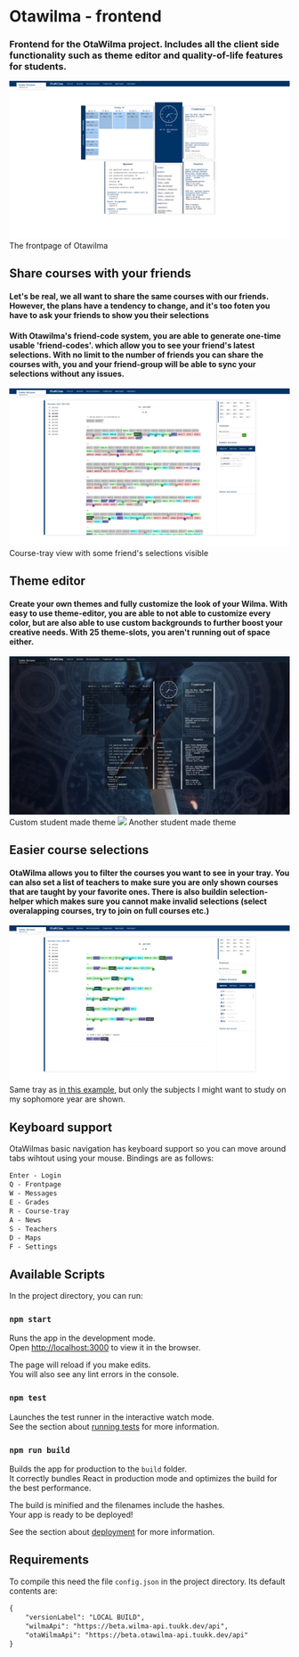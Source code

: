 # Otawilma - frontend

### Frontend for the OtaWilma project. Includes all the client side functionality such as theme editor and quality-of-life features for students.

![](/img/frontpage.png) The frontpage of Otawilma
<br>

## Share courses with your friends
#### Let's be real, we all want to share the same courses with our friends. However, the plans have a tendency to change, and it's too foten you have to ask your friends to show you their selections
#### With Otawilma's friend-code system, you are able to generate one-time usable 'friend-codes'. which allow you to see your friend's latest selections. With no limit to the number of friends you can share the courses with, you and your friend-group will be able to sync your selections without any issues. 
![](/img/tray.png) Course-tray view with some friend's selections visible

## Theme editor
#### Create your own themes and fully customize the look of your Wilma. With easy to use theme-editor, you are able to not able to customize **every color**, but are also able to use custom backgrounds to further boost your creative needs. With 25 theme-slots, you aren't running out of space either.
![](/img/2.png) Custom student made theme
![](/img/1.png) Another student made theme

## Easier course selections

#### OtaWilma allows you to filter the courses you want to see in your tray. You can also set a list of teachers to make sure you are only shown courses that are taught by your favorite ones. There is also buildin selection-helper which makes sure you cannot make invalid selections (select overalapping courses, try to join on full courses etc.)
![](/img/filter.jpg) Same tray as [in this example](#share-courses-with-your-friends), but only the subjects I might want to study on my sophomore year are shown.


## Keyboard support

OtaWilmas basic navigation has keyboard support so you can move around tabs wihtout using your mouse. Bindings are as follows:

```
Enter - Login
Q - Frontpage
W - Messages
E - Grades
R - Course-tray
A - News
S - Teachers
D - Maps
F - Settings
```


## Available Scripts

In the project directory, you can run:

### `npm start`

Runs the app in the development mode.<br />
Open [http://localhost:3000](http://localhost:3000) to view it in the browser.

The page will reload if you make edits.<br />
You will also see any lint errors in the console.

### `npm test`

Launches the test runner in the interactive watch mode.<br />
See the section about [running tests](https://facebook.github.io/create-react-app/docs/running-tests) for more information.

### `npm run build`

Builds the app for production to the `build` folder.<br />
It correctly bundles React in production mode and optimizes the build for the best performance.

The build is minified and the filenames include the hashes.<br />
Your app is ready to be deployed!

See the section about [deployment](https://facebook.github.io/create-react-app/docs/deployment) for more information.

## Requirements

To compile this need the file `config.json` in the project directory. Its default contents are: 

```json5
{
    "versionLabel": "LOCAL BUILD",
    "wilmaApi": "https://beta.wilma-api.tuukk.dev/api",
    "otaWilmaApi": "https://beta.otawilma-api.tuukk.dev/api"
}
```
